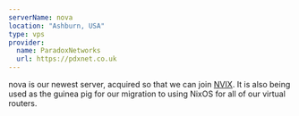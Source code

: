 ```yaml
---
serverName: nova
location: "Ashburn, USA"
type: vps
provider:
  name: ParadoxNetworks
  url: https://pdxnet.co.uk
---
```


nova is our newest server, acquired so that we can join [NVIX](https://nvix.us/). It is also being used as the guinea pig for our migration to using NixOS for all of our virtual routers.
